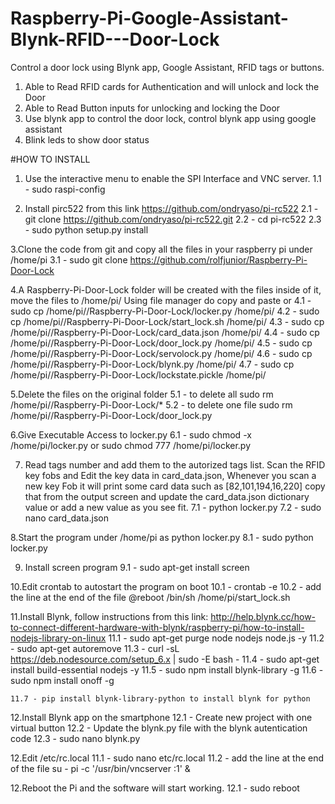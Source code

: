 # Raspberry-Pi-Google-Assistant-Blynk-RFID---Door-Lock
Control a door lock using Blynk app, Google Assistant, RFID  tags or buttons.
1. Able to Read RFID cards for Authentication and will unlock and lock the Door
2. Able to Read Button inputs for unlocking and locking the Door
3. Use blynk app to control the door lock, control blynk app using google assistant
4. Blink leds to show door status

#HOW TO INSTALL

1. Use the interactive menu to enable the SPI Interface and VNC server.
	1.1 - sudo raspi-config

2. Install pirc522 from this link 
https://github.com/ondryaso/pi-rc522
	2.1 - git clone https://github.com/ondryaso/pi-rc522.git
	2.2 - cd pi-rc522
	2.3 - sudo python setup.py install

3.Clone the code from git and copy all the files in your raspberry pi under /home/pi
	3.1 - sudo git clone https://github.com/rolfjunior/Raspberry-Pi-Door-Lock
  
4.A Raspberry-Pi-Door-Lock folder will be created with the files inside of it, move the files to /home/pi/
Using file manager do copy and paste or
	4.1 - sudo cp /home/pi//Raspberry-Pi-Door-Lock/locker.py /home/pi/
	4.2 - sudo cp /home/pi//Raspberry-Pi-Door-Lock/start_lock.sh /home/pi/
	4.3 - sudo cp /home/pi//Raspberry-Pi-Door-Lock/card_data.json /home/pi/
	4.4 - sudo cp /home/pi//Raspberry-Pi-Door-Lock/door_lock.py /home/pi/
	4.5 - sudo cp /home/pi//Raspberry-Pi-Door-Lock/servolock.py /home/pi/
	4.6 - sudo cp /home/pi//Raspberry-Pi-Door-Lock/blynk.py /home/pi/
	4.7 - sudo cp /home/pi//Raspberry-Pi-Door-Lock/lockstate.pickle /home/pi/

5.Delete the files on the original folder
	5.1 - to delete all sudo rm /home/pi//Raspberry-Pi-Door-Lock/*
	5.2 - to delete one file sudo rm /home/pi//Raspberry-Pi-Door-Lock/door_lock.py

6.Give Executable Access to locker.py
	6.1 - sudo chmod -x /home/pi/locker.py or sudo chmod 777 /home/pi/locker.py
	
7. Read tags number and add them to the autorized tags list. Scan the RFID key fobs and Edit the key data in card_data.json,
Whenever you scan a new key Fob it will print some card data such as [82,101,194,16,220] copy that from the output screen and update the card_data.json dictionary value or add a new value as you see fit.
	7.1 - python locker.py
	7.2 - sudo nano card_data.json

8.Start the program under /home/pi as python locker.py
	8.1 - sudo python locker.py

9. Install screen program
	9.1 - sudo apt-get install screen

10.Edit crontab to autostart the program on boot
	10.1 - crontab -e
	10.2 - add the line at the end of the file	@reboot /bin/sh /home/pi/start_lock.sh

11.Install Blynk, follow instructions from this link: http://help.blynk.cc/how-to-connect-different-hardware-with-blynk/raspberry-pi/how-to-install-nodejs-library-on-linux
	11.1 - sudo apt-get purge node nodejs node.js -y
	11.2 - sudo apt-get autoremove
	11.3 - curl -sL https://deb.nodesource.com/setup_6.x | sudo -E bash -
	11.4 - sudo apt-get install build-essential nodejs -y
	11.5 - sudo npm install blynk-library -g
	11.6 - sudo npm install onoff -g
	
	11.7 - pip install blynk-library-python to install blynk for python 

12.Install Blynk app on the smartphone
	12.1 - Create new project with one virtual button
	12.2 - Update the blynk.py file with the blynk autentication code
	12.3 - sudo nano blynk.py
	
12.Edit /etc/rc.local
	11.1 - sudo nano etc/rc.local
	11.2 - add the line at the end of the file	su - pi -c '/usr/bin/vncserver :1' &

12.Reboot the Pi and the software will start working.
	12.1 - sudo reboot

